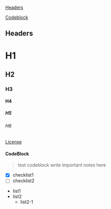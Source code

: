 [Headers](#Headers)

[Codeblock](#codeblock)


## Headers

# H1
## H2
### H3
#### H4
##### H5
###### H6


[License](https://raw.githubusercontent.com/dragonwarrior87/MyNotes/gh-pages/LICENSE)

#### CodeBlock

> test codeblock
> write important notes here


- [x] checklist1
- [ ] checklist2

* list1
* list2
	* list2-1
